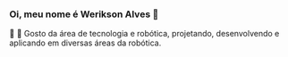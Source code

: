 ### Oi, meu nome é Werikson Alves 👋

 👋 🌵 Gosto da área de tecnologia e robótica, projetando, desenvolvendo e aplicando em diversas áreas da robótica.


<!--
**WeriksonAlves/WeriksonAlves** is a ✨ _special_ ✨ repository because its `README.md` (this file) appears on your GitHub profile.

Here are some ideas to get you started:

- 🔭 I’m currently working on ...
- 🌱 I’m currently learning ...
- 👯 I’m looking to collaborate on ...
- 🤔 I’m looking for help with ...
- 💬 Ask me about ...
- 📫 How to reach me: ...
- 😄 Pronouns: ...
- ⚡ Fun fact: ...
-->
